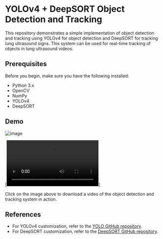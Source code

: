 # YOLOv4 + DeepSORT Object Detection and Tracking

This repository demonstrates a simple implementation of object detection and tracking using YOLOv4 for object detection and DeepSORT for tracking lung ultrasound signs. This system can be used for real-time tracking of objects in lung ultrasound videos.

## Prerequisites

Before you begin, make sure you have the following installed:

- Python 3.x
- OpenCV
- NumPy
- YOLOv4
- DeepSORT

## Demo 
![image](https://github.com/sagar-aujla/Object-Detection-and-Tracking-LUS-Signs/assets/133696043/aa737655-4333-4de8-8c9f-4bcf7a59b871)

[![Object Detection and Tracking Demo](/DeepSORT/output_TTN.mp4)]

Click on the image above to download a video of the object detection and tracking system in action.

## References
- For YOLOv4 customization, refer to the [YOLO GitHub repository](https://github.com/AlexeyAB/darknet).
- For DeepSORT customization, refer to the [DeepSORT GitHub repository](https://github.com/nwojke/deep_sort).
